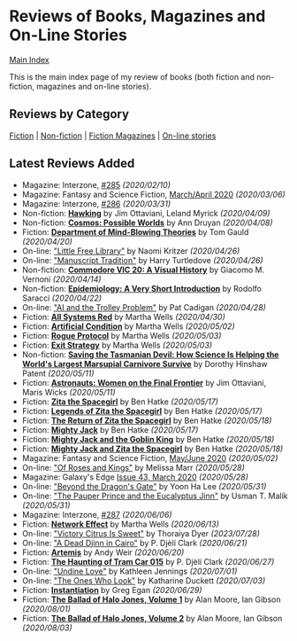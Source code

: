 # Reviews of Books, Magazines and On-Line Stories

[Main Index](../README.md)

This is the main index page of my review of books (both fiction and non-fiction, magazines and on-line stories).

## Reviews by Category

[Fiction](fiction/README.md) | [Non-fiction](nonfiction/README.md) | [Fiction Magazines](magazines/README.md) | [On-line stories](online/README.md)

## Latest Reviews Added
- Magazine: Interzone, [#285](magazines/Interzone/20200210-Interzone285.md) *(2020/02/10)*
- Magazine: Fantasy and Science Fiction, [March/April 2020](magazines/FantasyAndScienceFiction/20200306-FSF202003.md) *(2020/03/06)*
- Magazine: Interzone, [#286](magazines/Interzone/20200331-Interzone286.md) *(2020/03/31)*
- Non-fiction: [**Hawking**](nonfiction/2020/20200409-Hawking.md) by Jim Ottaviani, Leland Myrick *(2020/04/09)*
- Non-fiction: [**Cosmos: Possible Worlds**](nonfiction/2020/20200408-CosmosPossibleWorlds.md) by Ann Druyan *(2020/04/08)*
- Fiction: [**Department of Mind-Blowing Theories**](fiction/2020/20200420-DepartmentMindBlowingTheories.md) by Tom Gauld *(2020/04/20)*
- On-line: ["Little Free Library"](online/2020/20200426-LittleFreeLibrary.md) by Naomi Kritzer *(2020/04/26)*
- On-line: ["Manuscript Tradition"](online/2020/20200426-ManuscriptTradition.md) by Harry Turtledove *(2020/04/26)*
- Non-fiction: [**Commodore VIC 20: A Visual History**](nonfiction/2020/20200414-CommodoreVic20VisualHistory.md) by Giacomo M. Vernoni *(2020/04/14)*
- Non-fiction: [**Epidemiology: A Very Short Introduction**](nonfiction/2020/20200422-EpidemiologyVeryShortIntroduction.md) by Rodolfo Saracci *(2020/04/22)*
- On-line: ["AI and the Trolley Problem"](online/2020/20200428-AITrolleyProblem.md) by Pat Cadigan *(2020/04/28)*
- Fiction: [**All Systems Red**](fiction/2020/20200430-AllSystemsRed.md) by Martha Wells *(2020/04/30)*
- Fiction: [**Artificial Condition**](fiction/2020/20200502-ArtificialCondition.md) by Martha Wells *(2020/05/02)*
- Fiction: [**Rogue Protocol**](fiction/2020/20200503-RogueProtocol.md) by Martha Wells *(2020/05/03)*
- Fiction: [**Exit Strategy**](fiction/2020/20200503-ExitStrategy.md) by Martha Wells *(2020/05/03)*
- Non-fiction: [**Saving the Tasmanian Devil: How Science Is Helping the World's Largest Marsupial Carnivore Survive**](nonfiction/2020/20200511-SavingTasmanianDevil.md) by Dorothy Hinshaw Patent *(2020/05/11)*
- Fiction: [**Astronauts: Women on the Final Frontier**](fiction/2020/20200511-AstronautsWomenFinalFrontier.md) by Jim Ottaviani, Maris Wicks *(2020/05/11)*
- Fiction: [**Zita the Spacegirl**](fiction/2020/20200517-ZitaSpaceGirl.md) by Ben Hatke *(2020/05/17)*
- Fiction: [**Legends of Zita the Spacegirl**](fiction/2020/20200517-LegendsZitaSpaceGirl.md) by Ben Hatke *(2020/05/17)*
- Fiction: [**The Return of Zita the Spacegirl**](fiction/2020/20200518-ReturnZitaSpacegirl.md) by Ben Hatke *(2020/05/18)*
- Fiction: [**Mighty Jack**](fiction/2020/20200517-MightyJack.md) by Ben Hatke *(2020/05/17)*
- Fiction: [**Mighty Jack and the Goblin King**](fiction/2020/20200518-MightyJackGoblinKing.md) by Ben Hatke *(2020/05/18)*
- Fiction: [**Mighty Jack and Zita the Spacegirl**](fiction/2020/20200518-MightyJackZitaSpacegirl.md) by Ben Hatke *(2020/05/18)*
- Magazine: Fantasy and Science Fiction, [May/June 2020](magazines/FantasyAndScienceFiction/20200502-FSF202005.md) *(2020/05/02)*
- On-line: ["Of Roses and Kings"](online/2020/20200528-OfRosesKings.md) by Melissa Marr *(2020/05/28)*
- Magazine: Galaxy's Edge [Issue 43, March 2020](magazines/GalaxysEdge/20200528-GalaxysEdge43.md) *(2020/05/28)*
- On-line: ["Beyond the Dragon's Gate"](online/2020/20200531-BeyondDragonsGate.md) by Yoon Ha Lee *(2020/05/31)*
- On-line: ["The Pauper Prince and the Eucalyptus Jinn"](online/2020/20200531-PauperPrinceEucalyptusJinn.md) by Usman T. Malik *(2020/05/31)*
- Magazine: Interzone, [#287](magazines/Interzone/20200606-Interzone287.md) *(2020/06/06)*
- Fiction: [**Network Effect**](fiction/2020/20200613-NetworkEffect.md) by Martha Wells *(2020/06/13)*
- On-line: ["Victory Citrus Is Sweet"](online/2023/20230728-VictoryCitrusIsSweet.md) by Thoraiya Dyer *(2023/07/28)*
- On-line: ["A Dead Djinn in Cairo"](online/2020/20200621-DeadDjinnCairo.md) by P. Djèlí Clark *(2020/06/21)*
- Fiction: [**Artemis**](fiction/2020/20200620-Artemis.md) by Andy Weir *(2020/06/20)*
- Fiction: [**The Haunting of Tram Car 015**](fiction/2020/20200627-HauntingTramCar015.md) by P. Djèlí Clark *(2020/06/27)*
- On-line: ["Undine Love"](online/2020/20200701-UndineLove.md) by Kathleen Jennings *(2020/07/01)*
- On-line: ["The Ones Who Look"](online/2020/20200703-OnesWhoLook.md) by Katharine Duckett *(2020/07/03)*
- Fiction: [**Instantiation**](fiction/2020/20200629-Instantiation.md) by Greg Egan *(2020/06/29)*
- Fiction: [**The Ballad of Halo Jones, Volume 1**](fiction/2020/20200801-BalladHaloJones1.md) by Alan Moore, Ian Gibson *(2020/08/01)*
- Fiction: [**The Ballad of Halo Jones, Volume 2**](fiction/2020/20200803-BalladHaloJones2.md) by Alan Moore, Ian Gibson *(2020/08/03)*
